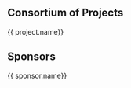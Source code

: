 <div v-html="markdown(intro)"></div>

<div class="foundation__projects">
  <h2 class="foundation__projects__title">
    Consortium of Projects
  </h2>
  <div v-for="project in projects">
    <div class="foundation__project__logo">
      <!-- <img :src="project.logo"> -->
    </div>
    <div class="foundation__project__name">
      <a :href="project.website">{{ project.name}}</a>
    </div>
    <div class="foundation__project__description" v-html="markdown(project.description)">
    </div>
  </div>
</div>

<div class="foundation__sponsors">
  <h2 class="foundation__sponsors__title">
    Sponsors
  </h2>
  <div v-for="sponsor in sponsors">
    <div class="foundation__sponsor__logo">
      <!-- <img :src="sponsor.logo"> -->
    </div>
    <div class="foundation__sponsor__name">
      <a :href="sponsor.website">{{ sponsor.name}}</a>
    </div>
    <div class="foundation__sponsor__description" v-html="markdown(sponsor.description)">
    </div>
  </div>
</div>

<script> 
import marked from 'marked'
import content from '../../.vuepress/assets/data/about-foundation.yml'
// import markdown from '../../.vuepress/helpers/markdown'

 export default {
  name: 'AboutFoundation',
  data () {
    return {
      intro: content.intro,
      projects: content.projects,
      sponsors: content.sponsors
    }
  },

  methods: {
    markdown (input) {
      if (input === null) {
        return false
      } else {
        return marked(String(input), {
          smartypants: true,
          gfm: true,
          breaks: true
        })
      }
    }
  } 
}
</script>
